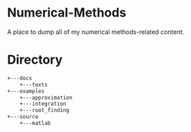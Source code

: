 # Numerical-Methods
A place to dump all of my numerical methods-related content.

# Directory
```bash
+---docs
    +---texts
+---examples
    +---approximation
    +---integration
    +---root_finding
+---source
    +---matlab
```
